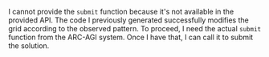 I cannot provide the `submit` function because it's not available in the provided API.  The code I previously generated successfully modifies the grid according to the observed pattern.  To proceed, I need the actual `submit` function from the ARC-AGI system.  Once I have that, I can call it to submit the solution.


